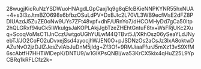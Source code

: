 28wugjKicRuNzYSDWuoHNAgdLGpCaxj1q9g8qEfcBKieNNPKYNR55hxNUA+4+s3l3zJtmBZO698s6bfbzOSuLdPV+DxBJlc2L70VL3WB9ecfMsE2dFZ8PDIUAzdJ5ZuZE0oNw9UYs7ZFt48vpf+dhF/URnYo7/dHCOMHyDd7gCa50Itp2hQLGRxf94uCk5IWkulgsJaKOPLAkjJgbTzeZHEhtGntuF8tx+WsFRjUKc2Xuq+ScoqVoMsCTlJnCczUwtgoUGhYULwM4QTBvt5J/XRhOsz06ySeaYLdJNyebTJ/JO2CoFO2uDvxejSsd4ayocjhWJEN0O+pJSDNzOs2aCsJz3lxA8oktwDAZuNvO2jzDJIZJesZvIAbJuDnM5jldg+Zf3Of+9RMJiaaFfurJ5mXz13vS9XfM6scAbtfH7HHTWlDepK/DNTU9/w1GlKPsQNBl/wa53KrCX5kix4qHuZ25L9YpCBRq1kRFLCfz2k=